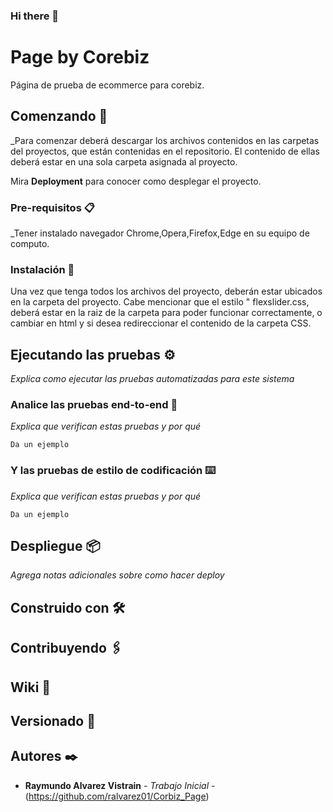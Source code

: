 ### Hi there 👋

# Page by Corebiz

Página de prueba de ecommerce para corebiz.

## Comenzando 🚀

_Para comenzar deberá descargar los archivos contenidos en las carpetas del proyectos, que están contenidas en el repositorio.
El contenido de ellas deberá estar en una sola carpeta asignada al proyecto.


Mira **Deployment** para conocer como desplegar el proyecto.


### Pre-requisitos 📋

_Tener instalado navegador Chrome,Opera,Firefox,Edge en su equipo de computo.
 


### Instalación 🔧

Una vez que tenga todos los archivos del proyecto, deberán estar ubicados en la carpeta del proyecto.
Cabe mencionar que el estilo " flexslider.css, deberá estar en la raiz de la carpeta para poder funcionar correctamente, o cambiar en html y si desea redireccionar el contenido de la carpeta CSS.



## Ejecutando las pruebas ⚙️

_Explica como ejecutar las pruebas automatizadas para este sistema_

### Analice las pruebas end-to-end 🔩

_Explica que verifican estas pruebas y por qué_

```
Da un ejemplo
```

### Y las pruebas de estilo de codificación ⌨️

_Explica que verifican estas pruebas y por qué_

```
Da un ejemplo
```

## Despliegue 📦

_Agrega notas adicionales sobre como hacer deploy_

## Construido con 🛠️



## Contribuyendo 🖇️



## Wiki 📖



## Versionado 📌


## Autores ✒️


* **Raymundo Alvarez Vistrain** - *Trabajo Inicial* -(https://github.com/ralvarez01/Corbiz_Page)
